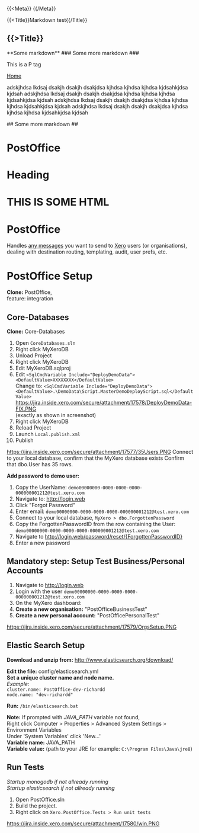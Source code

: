 ﻿{{<Meta}} 
<meta property="some-property" content="some value">{{/Meta}}

{{<Title}}Markdown test{{/Title}}

<h2>{{>Title}}</h2>

<markdown>
**Some markdown**
</markdown>

<markdown>
### Some more markdown ###
<p>This is a P tag</p>

<a href="/">Home</a>

adskjhdsa lkdsaj dsakjh dsakjh dsakjdsa kjhdsa kjhdsa kjhdsa kjdsahkjdsa kjdsah
adskjhdsa lkdsaj dsakjh dsakjh dsakjdsa kjhdsa kjhdsa kjhdsa kjdsahkjdsa kjdsah
adskjhdsa lkdsaj dsakjh dsakjh dsakjdsa kjhdsa kjhdsa kjhdsa kjdsahkjdsa kjdsah
adskjhdsa lkdsaj dsakjh dsakjh dsakjdsa kjhdsa kjhdsa kjhdsa kjdsahkjdsa kjdsah

</markdown>

<markdown>
## Some more markdown ##

PostOffice
==========

</markdown>

<markdown>

# Heading

<h1>THIS IS SOME HTML</h1>

PostOffice
==========

Handles [any messages][home] you want to send to [Xero](https://xero.com) users (or organisations), dealing with destination routing, templating, audit, user prefs, etc.

# PostOffice Setup

**Clone:** PostOffice, <br>
feature: integration

## Core-Databases 
**Clone:** Core-Databases <br>

1. Open `CoreDatabases.sln` <br>
2. Right click MyXeroDB  
3. Unload Project
4. Right click MyXeroDB
5. Edit MyXeroDB.sqlproj
6. Edit `<SqlCmdVariable Include="DeployDemoData"><DefaultValue>XXXXXXXX</DefaultValue>` <br> Change to: `<SqlCmdVariable Include="DeployDemoData"><DefaultValue>.\DemoData\Script.MasterDemoDeployScript.sql</DefaultValue>` <br>
https://jira.inside.xero.com/secure/attachment/17578/DeployDemoData-FIX.PNG <br>
(exactly as shown in screenshot) 
7. Right click MyXeroDB
8. Reload Project
9. Launch `Local.publish.xml`
10. Publish

https://jira.inside.xero.com/secure/attachment/17577/35Users.PNG
Connect to your local database, confirm that the MyXero database exists
Confirm that dbo.User has 35 rows.

**Add password to demo user:**

1. Copy the UserName: `demo00000000-0000-0000-0000-000000001212@test.xero.com`
2. Navigate to: http://login.web
3. Click "Forgot Password"
4. Enter email: `demo00000000-0000-0000-0000-000000001212@test.xero.com`
5. Connect to your local database, `MyXero > dbo.ForgottenPassword`
6. Copy the ForgottenPasswordID from the row containing the User: `demo00000000-0000-0000-0000-000000001212@test.xero.com`
7. Navigate to http://login.web/password/reset/{ForgottenPasswordID} 
8. Enter a new password

## Mandatory step: Setup Test Business/Personal Accounts

1. Navigate to http://login.web
2. Login with the user `demo00000000-0000-0000-0000-000000001212@test.xero.com`
3. On the MyXero dashboard:
4. **Create a new organisation:** "PostOfficeBusinessTest"
5. **Create a new personal account:** "PostOfficePersonalTest"

https://jira.inside.xero.com/secure/attachment/17579/OrgsSetup.PNG

## Elastic Search Setup
**Download and unzip from:** http://www.elasticsearch.org/download/

**Edit the file:** config/elasticsearch.yml <br>
**Set a unique cluster name and node name.** <br>
_Example:_ <br>
`cluster.name: PostOffice-dev-richardd`<br>
`node.name: "dev-richardd"`<br>

**Run:** `/bin/elasticsearch.bat`<br>

**Note:** If prompted with _JAVA_PATH_ variable not found,<br>
Right click Computer > Properties > Advanced System Settings > Environment Variables <br>
Under 'System Variables' click 'New...' <br>
**Variable name:** JAVA_PATH <br>
**Variable value:** (path to your JRE for example: `C:\Program Files\Java\jre8`)

## Run Tests
_Startup monogodb if not allready running_ <br>
_Startup elasticsearch if not allready running_ <br>

1. Open PostOffice.sln
2. Build the project.
3. Right click on `Xero.PostOffice.Tests > Run unit tests`

https://jira.inside.xero.com/secure/attachment/17580/win.PNG

[home]:https://xero.com

</markdown>